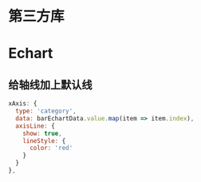 # 第三方库

# Echart

## 给轴线加上默认线

```js
xAxis: {
  type: 'category',
  data: barEchartData.value.map(item => item.index),
  axisLine: {
    show: true,
    lineStyle: {
      color: 'red'
    }
  }
},
```

